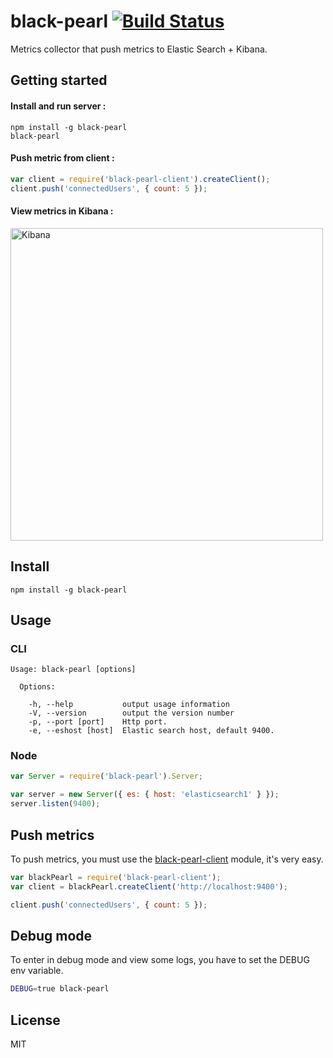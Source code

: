 # black-pearl [![Build Status](https://travis-ci.org/neoziro/black-pearl-server.png?branch=master)](https://travis-ci.org/neoziro/black-pearl-server)

Metrics collector that push metrics to Elastic Search + Kibana.

## Getting started

#### Install and run server :

```
npm install -g black-pearl
black-pearl
```

#### Push metric from client :

```javascript
var client = require('black-pearl-client').createClient();
client.push('connectedUsers', { count: 5 });
```

#### View metrics in Kibana :

<img src="https://f.cloud.github.com/assets/266302/1803923/a9ffa908-6c30-11e3-8309-97b8f7f5e6d1.png" alt="Kibana" width="500">

## Install

```
npm install -g black-pearl
```

## Usage

### CLI

```
Usage: black-pearl [options]

  Options:

    -h, --help           output usage information
    -V, --version        output the version number
    -p, --port [port]    Http port.
    -e, --eshost [host]  Elastic search host, default 9400.
```

### Node

```javascript
var Server = require('black-pearl').Server;

var server = new Server({ es: { host: 'elasticsearch1' } });
server.listen(9400);
```

## Push metrics

To push metrics, you must use the [black-pearl-client](https://github.com/neoziro/black-pearl-client) module, it's very easy.

```javascript
var blackPearl = require('black-pearl-client');
var client = blackPearl.createClient('http://localhost:9400');

client.push('connectedUsers', { count: 5 });
```

## Debug mode

To enter in debug mode and view some logs, you have to set the DEBUG env variable.

```sh
DEBUG=true black-pearl
```

## License

MIT
